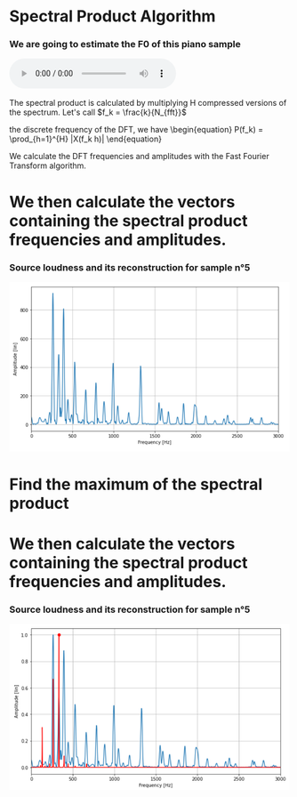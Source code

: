 # Spectral Product Algorithm 

### We are going to estimate the F0 of this piano sample

<audio controls>
  <source src="samples/A3C4E4G4_piano.mp3" type="audio/mp3">
Your browser does not support the audio element.
</audio>



The spectral product is calculated by multiplying H compressed versions of the spectrum. Let's call 
$f_k = \frac{k}{N_{fft}}$ 

the discrete frequency of the DFT, we have 
\begin{equation}
    P(f_k) = \prod_{h=1}^{H} |X(f_k h)|
\end{equation}

We calculate the DFT frequencies and amplitudes with the Fast Fourier Transform algorithm.


# We then calculate the vectors containing the spectral product frequencies and amplitudes. 
### Source loudness and its reconstruction for sample n°5
![dddd ](Images/Spectrum.png  "DFT of the signal" )


# Find the maximum of the spectral product

# We then calculate the vectors containing the spectral product frequencies and amplitudes. 
### Source loudness and its reconstruction for sample n°5
![dddd ](Images/fo_estimation.png  "Maximum amplitude estimation" )


